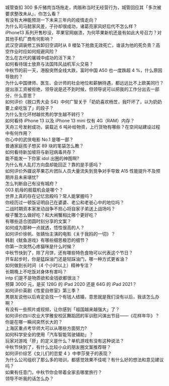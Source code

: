 城管查扣 300 多斤猪肉当场拖走，肉贩称当时无经营行为，城管回应其「多次被要求整改未从」，你怎么看？  
有没有大神能预测一下未来三年内的疫情走向？  
为什么司马懿家风差，子孙却很成功，诸葛亮家风好后代不怎么样？  
iPhone13 系列开售秒没，苹果官网崩溃，为何苹果新机还是有如此大号召力？对其他手机厂商有何影响？  
武汉空调装修工拆卸旧空调时从 8 楼坠下抢救无效死亡，谁该为他的死负责？高空作业时应如何规避风险？  
怎么在古代的屠城中成功的活下来？  
如何看待瑞士放弃与法国阵风战机军火交易？  
中秋节的前一天，港股突然全线大跌，富时中国 A50 也一度跌超 4 %，什么原因导致的？  
为什么中国律师、医生、会计师的社会地位和薪酬待遇，都远远比不上欧美同行？  
提出涨工资被拒绝，领导说是还不到时候，但领导说可以把我的工作分出去一部分，什么意思？  
如何评价《脱口秀大会 S4》中何广智关于「奶奶喜欢杨笠，我吓坏了，以为奶奶要上桌吃饭了」的段子？  
为什么生化环材越优秀的学生越不转行？  
如何看待 iPhone 13 以及 iPhone 13 mini  仅有 4G（RAM）内存？  
天舟三号发射成功，装载近 6 吨补给物资，上行货物有哪些？在空间站建设过程中有何作用？  
你心中的武侠电影 No.1 是哪一部？  
普通家庭孩子想买 89 块的笔袋怎么教？  
如何看待新加坡将与新冠病毒共存？  
能不能发一下你家 idol 出圈的神图啊?  
为什么有人乱打方向盘却能回正？靠的是手感吗？  
如何评价外媒说苹果芯片团队人员大量流失到竞争对手导致 A15 性能提升不及预期并且未来堪忧?  
怎么判断自己有没有城府？  
003 航母的舰载机会是哪个？  
世界上真的存在记忆宫殿吗？常人能掌握吗？  
你经历过一顿饭证明自己在婆婆、老公和老爸心中的地位吗？  
二战时期资本家发动战争不担心将自家子弟送上战场吗？  
梭子蟹怎么做好吃？和大闸蟹相比哪个更好吃？  
有哪些适合团圆时刻分享的文案？  
如何成为那种一点就透，悟性很高的人？  
如何评价徐帆、张婧怡主演的电影《关于我妈的一切》？  
韩剧《鱿鱼游戏》有哪些细思极恐的细节？  
你第一次突然心疼猫咪是什么时候？  
中秋节快到了，除了月饼，还有哪些特色食物可以代表这个节日？  
开车起步时，你是猛踩油门还是轻踩油门，哪一种方式更省油？  
如何做到长时间（4 个小时以上）精神专注？  
长期晚上不吃饭对身体有害吗？  
intp 们是不是物质欲和金钱欲都很淡？  
预算 3000 元，是买 128G 的 iPad 2020 还是 64G 的 iPad 2021？  
如何评价英剧《性爱自修室》第三季？  
男朋友说他以后肯定会找一个有钱人结婚，意思就是我们没有以后，我该怎么办啊？  
有没有一些照片或视频，让你感到「祖国越来越强大」了？  
如何评价四川农业大学雅安校区舞蹈团的军训慰问演出节目——《花样年华》？  
你是在哪一瞬间突然长大的？  
上海区重点考华师大可以从哪些方面努力?  
如何科学安全的使用「汽车智能驾驶辅助」？  
玩家对游戏「肝」的定义是什么？单机游戏有没有这种说法？  
中秋节快到了，有什么比较小众的朋友圈文案推荐呀？  
如何评价综艺《女儿们的恋爱 4 》中李莎旻子的表现？  
为什么公司组织了那么多的培训，都感觉效果不佳呢？有什么好的想法和意见建议吗？  
如果有任意门，中秋节你会带着全家去哪里旅行？  
领导不听我的话怎么办？  

